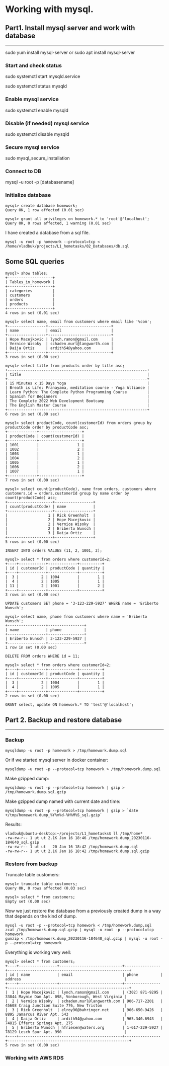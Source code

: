 # Working with mysql.

## Part1. Install mysql server and work with database
-----------------------------------------------------

sudo yum install mysql-server
or sudo apt install mysql-server

### Start and check status

sudo systemctl start mysqld.service

sudo systemctl status mysqld

### Enable mysql service

sudo systemctl enable mysqld

### Disable (if needed) mysql service

sudo systemctl disable mysqld

### Secure mysql service

sudo mysql_secure_installation

### Connect to DB

mysql -u root -p [databasename]

### Initialize database

```
mysql> create database homework;
Query OK, 1 row affected (0.01 sec)

mysql> grant all privileges on homework.* to 'root'@'localhost';
Query OK, 0 rows affected, 1 warning (0.01 sec)
```

I have created a database from a sql file.

```
mysql -u root -p homework --protocol=tcp < /home/vladbuk/projects/L1_hometasks/02_Databases/db.sql
```

## Some SQL queries

```
mysql> show tables;
+--------------------+
| Tables_in_homework |
+--------------------+
| categories         |
| customers          |
| orders             |
| products           |
+--------------------+
4 rows in set (0.01 sec)
```

```
mysql> select name, email from customers where email like '%com';
+-----------------+----------------------------+
| name            | email                      |
+-----------------+----------------------------+
| Hope Macejkovic | lynch.ramon@gmail.com      |
| Vernice Wisoky  | schaden.murl@langworth.com |
| Daija Ortiz     | ardith54@yahoo.com         |
+-----------------+----------------------------+
3 rows in set (0.00 sec)

```

```
mysql> select title from products order by title asc;
+--------------------------------------------------------------+
| title                                                        |
+--------------------------------------------------------------+
| 15 Minutes x 15 Days Yoga                                    |
| Breath is Life: Pranayama, meditation course - Yoga Alliance |
| Learn Python: The Complete Python Programming Course         |
| Spanish for Beginners                                        |
| The Complete 2022 Web Development Bootcamp                   |
| The English Master Course                                    |
+--------------------------------------------------------------+
6 rows in set (0.00 sec)
```

```
mysql> select productCode, count(customerId) from orders group by productCode order by productCode asc;
+-------------+-------------------+
| productCode | count(customerId) |
+-------------+-------------------+
| 1001        |                 1 |
| 1002        |                 2 |
| 1003        |                 1 |
| 1004        |                 2 |
| 1005        |                 1 |
| 1006        |                 2 |
| 1007        |                 1 |
+-------------+-------------------+
7 rows in set (0.00 sec)

```

```
mysql> select count(productCode), name from orders, customers where customers.id = orders.customerId group by name order by count(productCode) asc;
+--------------------+-----------------+
| count(productCode) | name            |
+--------------------+-----------------+
|                  1 | Rick Greenholt  |
|                  2 | Hope Macejkovic |
|                  2 | Vernice Wisoky  |
|                  2 | Eriberto Wunsch |
|                  3 | Daija Ortiz     |
+--------------------+-----------------+
5 rows in set (0.00 sec)
```

```
INSERT INTO orders VALUES (11, 2, 1001, 2);

mysql> select * from orders where customerId=2;
+----+------------+-------------+----------+
| id | customerId | productCode | quantity |
+----+------------+-------------+----------+
|  3 |          2 | 1004        |        1 |
|  4 |          2 | 1005        |        1 |
| 11 |          2 | 1001        |        2 |
+----+------------+-------------+----------+
3 rows in set (0.00 sec)

```

```
UPDATE customers SET phone = '3-123-229-5927' WHERE name = 'Eriberto Wunsch'; 

mysql> select name, phone from customers where name = 'Eriberto Wunsch';
+-----------------+----------------+
| name            | phone          |
+-----------------+----------------+
| Eriberto Wunsch | 3-123-229-5927 |
+-----------------+----------------+
1 row in set (0.00 sec)

```

```
DELETE FROM orders WHERE id = 11;

mysql> select * from orders where customerId=2;
+----+------------+-------------+----------+
| id | customerId | productCode | quantity |
+----+------------+-------------+----------+
|  3 |          2 | 1004        |        1 |
|  4 |          2 | 1005        |        1 |
+----+------------+-------------+----------+
2 rows in set (0.00 sec)

```

```
GRANT select, update ON homework.* TO 'test'@'localhost';
```

## Part 2. Backup and restore database
--------------------------------------

### Backup
```
mysqldump -u root -p homework > /tmp/homework.dump.sql
```
Or if we started mysql server in docker container:
```
mysqldump -u root -p --protocol=tcp homework > /tmp/homework.dump.sql
```

Make gzipped dump:
```
mysqldump -u root -p --protocol=tcp homework | gzip > /tmp/homework.dump.sql.gzip
```

Make gzipped dump named with current date and time:
```
mysqldump -u root -p --protocol=tcp homework | gzip > `date +/tmp/homework.dump_%Y%m%d-%H%M%S_sql.gzip`
```

Results:
```
vladbuk@ubuntu-desktop:~/projects/L1_hometasks$ ll /tmp/home*
-rw-rw-r-- 1 ut ut 2.1K Jan 16 18:46 /tmp/homework.dump_20230116-184640_sql.gzip
-rw-rw-r-- 1 ut ut   20 Jan 16 18:42 /tmp/homework.dump.sql
-rw-rw-r-- 1 ut ut 2.1K Jan 16 18:42 /tmp/homework.dump.sql.gzip

```

### Restore from backup

Truncate table customers:
```
mysql> truncate table customers;
Query OK, 0 rows affected (0.03 sec)

mysql> select * from customers;
Empty set (0.00 sec)
```

Now we just restore the database from a previously created dump in a way that depends on the kind of dump.

```
mysql -u root -p --protocol=tcp homework < /tmp/homework.dump.sql
zcat /tmp/homework.dump.sql.gzip | mysql -u root -p --protocol=tcp homework
gunzip < /tmp/homework.dump_20230116-184640_sql.gzip | mysql -u root -p --protocol=tcp homework
```

Everything is working very well:
```
mysql> select * from customers;
+----+-----------------+----------------------------+----------------+------------------------------------------------------+
| id | name            | email                      | phone          | address                                              |
+----+-----------------+----------------------------+----------------+------------------------------------------------------+
|  1 | Hope Macejkovic | lynch.ramon@gmail.com      | (302) 871-9295 | 33844 Maymie Dam Apt. 098, Vonborough, West Virginia |
|  2 | Vernice Wisoky  | schaden.murl@langworth.com | 906-717-2201   | 45608 Craig Junction Suite 776, New Triston          |
|  3 | Rick Greenholt  | elroy96@bahringer.net      | 906-650-9426   | 8895 Jamarcus River Apt. 543                         |
|  4 | Daija Ortiz     | ardith54@yahoo.com         | 965.340.6943   | 74815 Effertz Springs Apt. 275                       |
|  5 | Eriberto Wunsch | hfriesen@waters.org        | 1-617-229-5927 | 78129 Lesch Spur Apt. 990                            |
+----+-----------------+----------------------------+----------------+------------------------------------------------------+
5 rows in set (0.00 sec)
```

### Working with AWS RDS